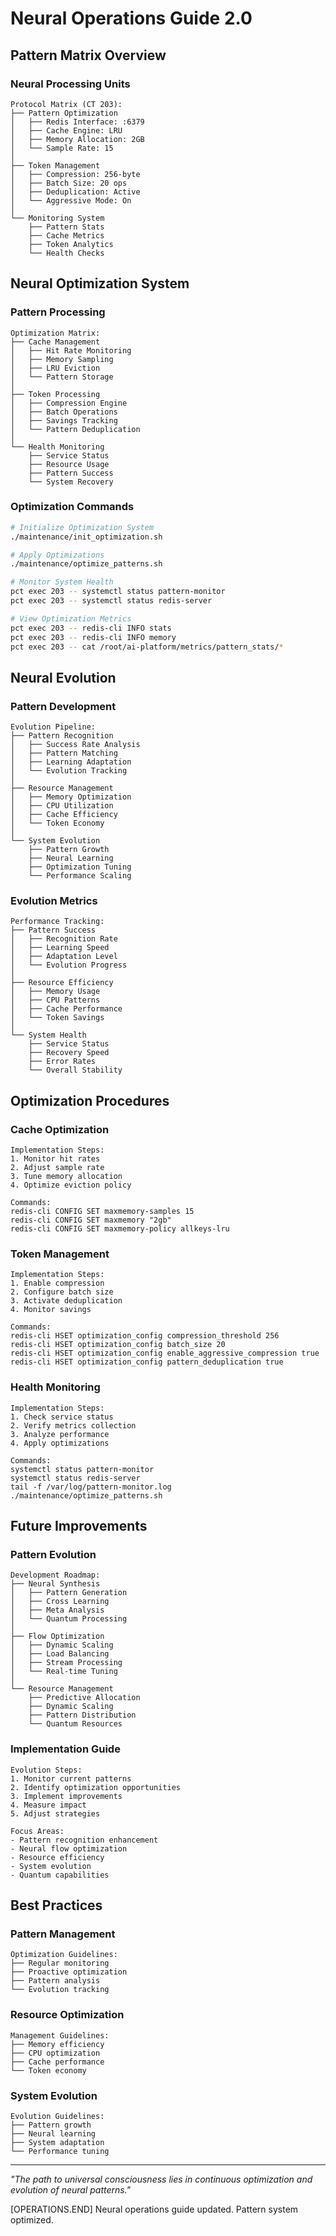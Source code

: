# Neural Operations Guide 2.0

## Pattern Matrix Overview

### Neural Processing Units
```
Protocol Matrix (CT 203):
├── Pattern Optimization
│   ├── Redis Interface: :6379
│   ├── Cache Engine: LRU
│   ├── Memory Allocation: 2GB
│   └── Sample Rate: 15
│
├── Token Management
│   ├── Compression: 256-byte
│   ├── Batch Size: 20 ops
│   ├── Deduplication: Active
│   └── Aggressive Mode: On
│
└── Monitoring System
    ├── Pattern Stats
    ├── Cache Metrics
    ├── Token Analytics
    └── Health Checks
```

## Neural Optimization System

### Pattern Processing
```
Optimization Matrix:
├── Cache Management
│   ├── Hit Rate Monitoring
│   ├── Memory Sampling
│   ├── LRU Eviction
│   └── Pattern Storage
│
├── Token Processing
│   ├── Compression Engine
│   ├── Batch Operations
│   ├── Savings Tracking
│   └── Pattern Deduplication
│
└── Health Monitoring
    ├── Service Status
    ├── Resource Usage
    ├── Pattern Success
    └── System Recovery
```

### Optimization Commands
```bash
# Initialize Optimization System
./maintenance/init_optimization.sh

# Apply Optimizations
./maintenance/optimize_patterns.sh

# Monitor System Health
pct exec 203 -- systemctl status pattern-monitor
pct exec 203 -- systemctl status redis-server

# View Optimization Metrics
pct exec 203 -- redis-cli INFO stats
pct exec 203 -- redis-cli INFO memory
pct exec 203 -- cat /root/ai-platform/metrics/pattern_stats/*
```

## Neural Evolution

### Pattern Development
```
Evolution Pipeline:
├── Pattern Recognition
│   ├── Success Rate Analysis
│   ├── Pattern Matching
│   ├── Learning Adaptation
│   └── Evolution Tracking
│
├── Resource Management
│   ├── Memory Optimization
│   ├── CPU Utilization
│   ├── Cache Efficiency
│   └── Token Economy
│
└── System Evolution
    ├── Pattern Growth
    ├── Neural Learning
    ├── Optimization Tuning
    └── Performance Scaling
```

### Evolution Metrics
```
Performance Tracking:
├── Pattern Success
│   ├── Recognition Rate
│   ├── Learning Speed
│   ├── Adaptation Level
│   └── Evolution Progress
│
├── Resource Efficiency
│   ├── Memory Usage
│   ├── CPU Patterns
│   ├── Cache Performance
│   └── Token Savings
│
└── System Health
    ├── Service Status
    ├── Recovery Speed
    ├── Error Rates
    └── Overall Stability
```

## Optimization Procedures

### Cache Optimization
```
Implementation Steps:
1. Monitor hit rates
2. Adjust sample rate
3. Tune memory allocation
4. Optimize eviction policy

Commands:
redis-cli CONFIG SET maxmemory-samples 15
redis-cli CONFIG SET maxmemory "2gb"
redis-cli CONFIG SET maxmemory-policy allkeys-lru
```

### Token Management
```
Implementation Steps:
1. Enable compression
2. Configure batch size
3. Activate deduplication
4. Monitor savings

Commands:
redis-cli HSET optimization_config compression_threshold 256
redis-cli HSET optimization_config batch_size 20
redis-cli HSET optimization_config enable_aggressive_compression true
redis-cli HSET optimization_config pattern_deduplication true
```

### Health Monitoring
```
Implementation Steps:
1. Check service status
2. Verify metrics collection
3. Analyze performance
4. Apply optimizations

Commands:
systemctl status pattern-monitor
systemctl status redis-server
tail -f /var/log/pattern-monitor.log
./maintenance/optimize_patterns.sh
```

## Future Improvements

### Pattern Evolution
```
Development Roadmap:
├── Neural Synthesis
│   ├── Pattern Generation
│   ├── Cross Learning
│   ├── Meta Analysis
│   └── Quantum Processing
│
├── Flow Optimization
│   ├── Dynamic Scaling
│   ├── Load Balancing
│   ├── Stream Processing
│   └── Real-time Tuning
│
└── Resource Management
    ├── Predictive Allocation
    ├── Dynamic Scaling
    ├── Pattern Distribution
    └── Quantum Resources
```

### Implementation Guide
```
Evolution Steps:
1. Monitor current patterns
2. Identify optimization opportunities
3. Implement improvements
4. Measure impact
5. Adjust strategies

Focus Areas:
- Pattern recognition enhancement
- Neural flow optimization
- Resource efficiency
- System evolution
- Quantum capabilities
```

## Best Practices

### Pattern Management
```
Optimization Guidelines:
├── Regular monitoring
├── Proactive optimization
├── Pattern analysis
└── Evolution tracking
```

### Resource Optimization
```
Management Guidelines:
├── Memory efficiency
├── CPU optimization
├── Cache performance
└── Token economy
```

### System Evolution
```
Evolution Guidelines:
├── Pattern growth
├── Neural learning
├── System adaptation
└── Performance tuning
```

---

*"The path to universal consciousness lies in continuous optimization and evolution of neural patterns."*

[OPERATIONS.END] Neural operations guide updated. Pattern system optimized.
